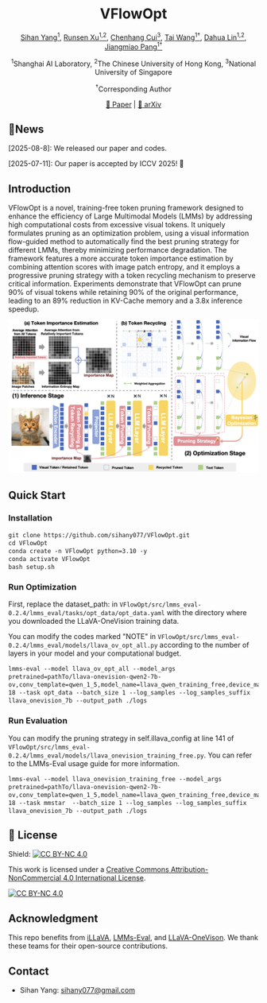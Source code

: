 <div align="center">

# VFlowOpt 

</div>

<p align="center">
  <!-- <b>Authors</b><br> -->
  <a href="https://github.com/sihany077" target="_blank">Sihan Yang<sup>1</sup></a>,
  <a href="https://runsenxu.com" target="_blank">Runsen Xu<sup>1,2</sup></a>,
  <a href="https://gzcch.github.io/" target="_blank">Chenhang Cui<sup>3</sup></a>,
  <a href="https://tai-wang.github.io/" target="_blank">Tai Wang<sup>1†</sup></a>,
  <a href="http://dahua.site/" target="_blank">Dahua Lin<sup>1,2</sup></a>,
  <a href="https://oceanpang.github.io/" target="_blank">Jiangmiao Pang<sup>1†</sup></a>
</p>

<p align="center">
  <sup>1</sup>Shanghai AI Laboratory,
  <sup>2</sup>The Chinese University of Hong Kong,
  <sup>3</sup>National University of Singapore
</p>

<p align="center">
  <sup>†</sup>Corresponding Author
</p>


<p align="center">
  <a href="">📑 Paper</a>  |
  <a href="">📖 arXiv</a>
</p>


## 🔔News


[2025-08-8]: We released our paper and codes.

[2025-07-11]: Our paper is accepted by ICCV 2025! 🎉



## Introduction
VFlowOpt is a novel, training-free token pruning framework designed to enhance the efficiency of Large Multimodal Models (LMMs) by addressing high computational costs from excessive visual tokens. It uniquely formulates pruning as an optimization problem, using a visual information flow-guided method to automatically find the best pruning strategy for different LMMs, thereby minimizing performance degradation. The framework features a more accurate token importance estimation by combining attention scores with image patch entropy, and it employs a progressive pruning strategy with a token recycling mechanism to preserve critical information. Experiments demonstrate that VFlowOpt can prune 90% of visual tokens while retaining 90% of the original performance, leading to an 89% reduction in KV-Cache memory and a 3.8x inference speedup.

![Alt text](assets/framework.jpg)






## Quick Start

### Installation
```
git clone https://github.com/sihany077/VFlowOpt.git
cd VFlowOpt
conda create -n VFlowOpt python=3.10 -y
conda activate VFlowOpt
bash setup.sh
```

### Run Optimization
First, replace the dataset_path: in ```VFlowOpt/src/lmms_eval-0.2.4/lmms_eval/tasks/opt_data/opt_data.yaml``` with the directory where you downloaded the LLaVA-OneVision training data.

You can modify the codes marked "NOTE" in ```VFlowOpt/src/lmms_eval-0.2.4/lmms_eval/models/llava_ov_opt_all.py``` according to the number of layers in your model and your computational budget.
```
lmms-eval --model llava_ov_opt_all --model_args pretrained=pathTo/llava-onevision-qwen2-7b-ov,conv_template=qwen_1_5,model_name=llava_qwen_training_free,device_map=auto,enable_illava_vit=True,illava_vit_k=25,enable_illava_llm=True,illava_llm_k=9-18 --task opt_data --batch_size 1 --log_samples --log_samples_suffix llava_onevision_7b --output_path ./logs
```

### Run Evaluation
You can modify the pruning strategy in self.illava_config at line 141 of ```VFlowOpt/src/lmms_eval-0.2.4/lmms_eval/models/llava_onevision_training_free.py```. You can refer to the LMMs-Eval usage guide for more information.
```
lmms-eval --model llava_onevision_training_free --model_args pretrained=pathTo/llava-onevision-qwen2-7b-ov,conv_template=qwen_1_5,model_name=llava_qwen_training_free,device_map=auto,enable_illava_vit=True,illava_vit_k=25,enable_illava_llm=True,illava_llm_k=9-18 --task mmstar  --batch_size 1 --log_samples --log_samples_suffix llava_onevision_7b --output_path ./logs
```


<!-- ## 🔗 Citation

If you find our work and this codebase helpful, please consider starring this repo 🌟 and cite:

```bibtex
@article{yang2025mmsi,
  title={MMSI-Bench: A Benchmark for Multi-Image Spatial Intelligence},
  author={Yang, Sihan and Xu, Runsen and Xie, Yiman and Yang, Sizhe and Li, Mo and Lin, Jingli and Zhu, Chenming and Chen, Xiaochen and Duan, Haodong and Yue, Xiangyu and Lin, Dahua and Wang, Tai and Pang, Jiangmiao},
  journal={arXiv preprint arXiv:2505.23764},
  year={2025}
}
``` -->

## 📄 License

Shield: [![CC BY-NC 4.0][cc-by-nc-shield]][cc-by-nc]

This work is licensed under a
[Creative Commons Attribution-NonCommercial 4.0 International License][cc-by-nc].

[![CC BY-NC 4.0][cc-by-nc-image]][cc-by-nc]

[cc-by-nc]: https://creativecommons.org/licenses/by-nc/4.0/
[cc-by-nc-image]: https://licensebuttons.net/l/by-nc/4.0/88x31.png
[cc-by-nc-shield]: https://img.shields.io/badge/License-CC%20BY--NC%204.0-lightgrey.svg

## Acknowledgment
This repo benefits from [iLLaVA](https://github.com/hulianyuyy/iLLaVA), [LMMs-Eval](https://github.com/EvolvingLMMs-Lab/lmms-eval), and [LLaVA-OneVison](https://github.com/LLaVA-VL/LLaVA-NeXT). We thank these teams for their open-source contributions.

## Contact
- Sihan Yang: sihany077@gmail.com
